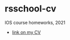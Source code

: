 # rsschool-cv
IOS course homeworks, 2021
- [link on my CV](https://virustyt.github.io/rsschool-cv/cv)
